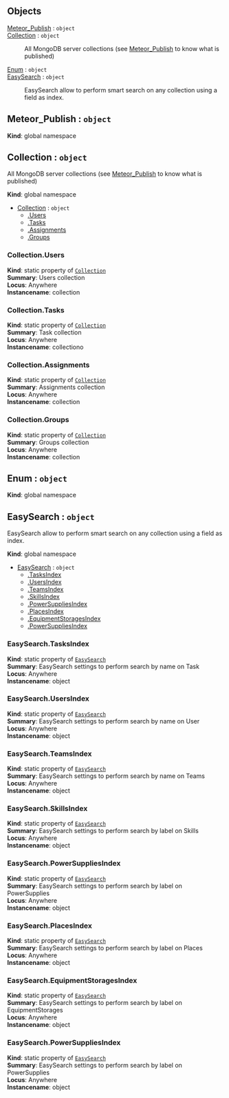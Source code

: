 ## Objects

<dl>
<dt><a href="#Meteor_Publish">Meteor_Publish</a> : <code>object</code></dt>
<dd></dd>
<dt><a href="#Collection">Collection</a> : <code>object</code></dt>
<dd><p>All MongoDB server collections (see <a href="#Meteor_Publish">Meteor_Publish</a> to know what is published)</p>
</dd>
<dt><a href="#Enum">Enum</a> : <code>object</code></dt>
<dd></dd>
<dt><a href="#EasySearch">EasySearch</a> : <code>object</code></dt>
<dd><p>EasySearch allow to perform smart search on any collection using a field as index.</p>
</dd>
</dl>

<a name="Meteor_Publish"></a>

## Meteor_Publish : <code>object</code>
**Kind**: global namespace  
<a name="Collection"></a>

## Collection : <code>object</code>
All MongoDB server collections (see [Meteor_Publish](#Meteor_Publish) to know what is published)

**Kind**: global namespace  

* [Collection](#Collection) : <code>object</code>
    * [.Users](#Collection.Users)
    * [.Tasks](#Collection.Tasks)
    * [.Assignments](#Collection.Assignments)
    * [.Groups](#Collection.Groups)

<a name="Collection.Users"></a>

### Collection.Users
**Kind**: static property of <code>[Collection](#Collection)</code>  
**Summary**: Users collection  
**Locus**: Anywhere  
**Instancename**: collection  
<a name="Collection.Tasks"></a>

### Collection.Tasks
**Kind**: static property of <code>[Collection](#Collection)</code>  
**Summary**: Task collection  
**Locus**: Anywhere  
**Instancename**: collectiono  
<a name="Collection.Assignments"></a>

### Collection.Assignments
**Kind**: static property of <code>[Collection](#Collection)</code>  
**Summary**: Assignments collection  
**Locus**: Anywhere  
**Instancename**: collection  
<a name="Collection.Groups"></a>

### Collection.Groups
**Kind**: static property of <code>[Collection](#Collection)</code>  
**Summary**: Groups collection  
**Locus**: Anywhere  
**Instancename**: collection  
<a name="Enum"></a>

## Enum : <code>object</code>
**Kind**: global namespace  
<a name="EasySearch"></a>

## EasySearch : <code>object</code>
EasySearch allow to perform smart search on any collection using a field as index.

**Kind**: global namespace  

* [EasySearch](#EasySearch) : <code>object</code>
    * [.TasksIndex](#EasySearch.TasksIndex)
    * [.UsersIndex](#EasySearch.UsersIndex)
    * [.TeamsIndex](#EasySearch.TeamsIndex)
    * [.SkillsIndex](#EasySearch.SkillsIndex)
    * [.PowerSuppliesIndex](#EasySearch.PowerSuppliesIndex)
    * [.PlacesIndex](#EasySearch.PlacesIndex)
    * [.EquipmentStoragesIndex](#EasySearch.EquipmentStoragesIndex)
    * [.PowerSuppliesIndex](#EasySearch.PowerSuppliesIndex)

<a name="EasySearch.TasksIndex"></a>

### EasySearch.TasksIndex
**Kind**: static property of <code>[EasySearch](#EasySearch)</code>  
**Summary**: EasySearch settings to perform search by name on Task  
**Locus**: Anywhere  
**Instancename**: object  
<a name="EasySearch.UsersIndex"></a>

### EasySearch.UsersIndex
**Kind**: static property of <code>[EasySearch](#EasySearch)</code>  
**Summary**: EasySearch settings to perform search by name on User  
**Locus**: Anywhere  
**Instancename**: object  
<a name="EasySearch.TeamsIndex"></a>

### EasySearch.TeamsIndex
**Kind**: static property of <code>[EasySearch](#EasySearch)</code>  
**Summary**: EasySearch settings to perform search by name on Teams  
**Locus**: Anywhere  
**Instancename**: object  
<a name="EasySearch.SkillsIndex"></a>

### EasySearch.SkillsIndex
**Kind**: static property of <code>[EasySearch](#EasySearch)</code>  
**Summary**: EasySearch settings to perform search by label on Skills  
**Locus**: Anywhere  
**Instancename**: object  
<a name="EasySearch.PowerSuppliesIndex"></a>

### EasySearch.PowerSuppliesIndex
**Kind**: static property of <code>[EasySearch](#EasySearch)</code>  
**Summary**: EasySearch settings to perform search by label on PowerSupplies  
**Locus**: Anywhere  
**Instancename**: object  
<a name="EasySearch.PlacesIndex"></a>

### EasySearch.PlacesIndex
**Kind**: static property of <code>[EasySearch](#EasySearch)</code>  
**Summary**: EasySearch settings to perform search by label on Places  
**Locus**: Anywhere  
**Instancename**: object  
<a name="EasySearch.EquipmentStoragesIndex"></a>

### EasySearch.EquipmentStoragesIndex
**Kind**: static property of <code>[EasySearch](#EasySearch)</code>  
**Summary**: EasySearch settings to perform search by label on EquipmentStorages  
**Locus**: Anywhere  
**Instancename**: object  
<a name="EasySearch.PowerSuppliesIndex"></a>

### EasySearch.PowerSuppliesIndex
**Kind**: static property of <code>[EasySearch](#EasySearch)</code>  
**Summary**: EasySearch settings to perform search by label on PowerSupplies  
**Locus**: Anywhere  
**Instancename**: object  
